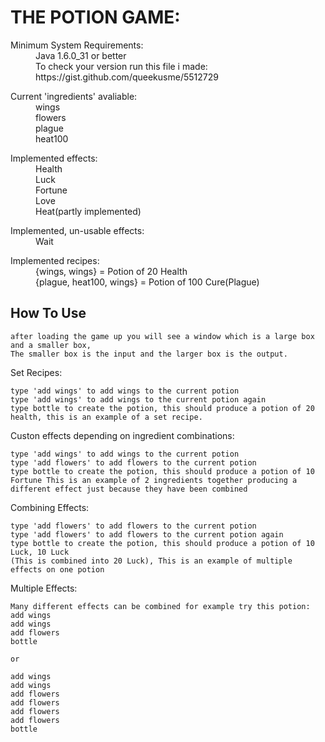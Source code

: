 THE POTION GAME:
================

<dl>
  <dt>Minimum System Requirements:</dt>
  <dd>Java 1.6.0_31 or better</dd>
  <dd>To check your version run this file i made: https://gist.github.com/queekusme/5512729</dd>
</dl>

<dl>
  <dt>Current 'ingredients' avaliable:</dt>
  <dd>wings</dd>
  <dd>flowers</dd>
  <dd>plague</dd>
  <dd>heat100</dd>
</dl>

<dl>
  <dt>Implemented effects:</dt>
  <dd>Health</dd>
  <dd>Luck</dd>
  <dd>Fortune</dd>
  <dd>Love</dd>
  <dd>Heat(partly implemented)</dd>
</dl>

<dl>
  <dt>Implemented, un-usable effects:</dt>
  <dd>Wait</dd>
</dl>

<dl>
  <dt>Implemented recipes:</dt>
  <dd>{wings, wings} = Potion of 20 Health</dd>
  <dd>{plague, heat100, wings} = Potion of 100 Cure(Plague)</dd>
</dl>

How To Use
----------

    after loading the game up you will see a window which is a large box and a smaller box,
    The smaller box is the input and the larger box is the output.

Set Recipes:

    type 'add wings' to add wings to the current potion
    type 'add wings' to add wings to the current potion again
    type bottle to create the potion, this should produce a potion of 20 health, this is an example of a set recipe.

Custon effects depending on ingredient combinations:

    type 'add wings' to add wings to the current potion
    type 'add flowers' to add flowers to the current potion
    type bottle to create the potion, this should produce a potion of 10 Fortune This is an example of 2 ingredients together producing a different effect just because they have been combined

Combining Effects:

    type 'add flowers' to add flowers to the current potion
    type 'add flowers' to add flowers to the current potion again
    type bottle to create the potion, this should produce a potion of 10 Luck, 10 Luck
    (This is combined into 20 Luck), This is an example of multiple effects on one potion

Multiple Effects:

    Many different effects can be combined for example try this potion:
    add wings
    add wings
    add flowers
    bottle
	
	or
	
	add wings
    add wings
    add flowers
    add flowers
    add flowers
    add flowers
	bottle
	
